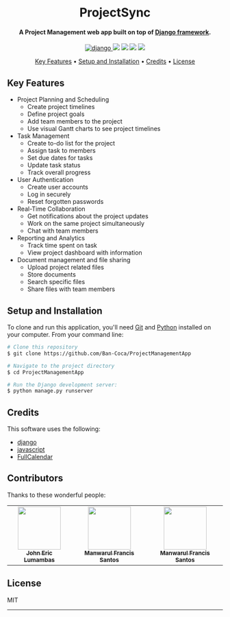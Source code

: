<h1 align="center">
  <!-- <br>
  <a href="http://www.amitmerchant.com/electron-markdownify"><img src="https://raw.githubusercontent.com/amitmerchant1990/electron-markdownify/master/app/img/markdownify.png" alt="Markdownify" width="200"></a>
  <br> -->
  ProjectSync
  <br>
</h1>

<h4 align="center">A Project Management web app built on top of <a href="https://www.djangoproject.com/" target="_blank">Django framework</a>.</h4>

<p align="center">
  <a href="https://badge.fury.io/for/py/django?icon=t">
    <img src="https://img.shields.io/badge/Django-092E20?style=for-the-badge&logo=django&logoColor=green"
         alt="django">
  </a>
  <a>
    <img src="https://img.shields.io/badge/ChatGPT-74aa9c?style=for-the-badge&logo=openai&logoColor=white">
  </a>
  <a>
    <img src="https://img.shields.io/badge/JavaScript-323330?style=for-the-badge&logo=javascript&logoColor=F7DF1E">
  </a>
  <a>
    <img src="https://img.shields.io/badge/Sqlite-003B57?style=for-the-badge&logo=sqlite&logoColor=white
    ">
  </a>
  <a>
    <img src="https://img.shields.io/badge/github%20copilot-000000?style=for-the-badge&logo=githubcopilot&logoColor=white
    ">
  </a>
</p>

<p align="center">
  <a href="#key-features">Key Features</a> •
  <a href="#setup-and-installation">Setup and Installation</a> •
  <a href="#credits">Credits</a> •
  <a href="#license">License</a>
</p>

## Key Features

* Project Planning and Scheduling
  - Create project timelines
  - Define project goals
  - Add team members to the project
  - Use visual Gantt charts to see project timelines
* Task Management
  - Create to-do list for the project
  - Assign task to members
  - Set due dates for tasks
  - Update task status
  - Track overall progress
* User Authentication
  - Create user accounts
  - Log in securely
  - Reset forgotten passwords
* Real-Time Collaboration
  - Get notifications about the project updates
  - Work on the same project simultaneously
  - Chat with team members
* Reporting and Analytics
  - Track time spent on task
  - View project dashboard with information
* Document management and file sharing
  - Upload project related files
  - Store documents
  - Search specific files
  - Share files with team members

## Setup and Installation

To clone and run this application, you'll need [Git](https://git-scm.com) and [Python](https://www.python.org/) installed on your computer. From your command line:

```bash
# Clone this repository
$ git clone https://github.com/Ban-Coca/ProjectManagementApp

# Navigate to the project directory
$ cd ProjectManagementApp

# Run the Django development server:
$ python manage.py runserver
```


## Credits

This software uses the following:

- [django](https://www.djangoproject.com/)
- [javascript](https://www.javascript.com/)
- [FullCalendar](https://fullcalendar.io/)


## Contributors

Thanks to these wonderful people:

<table>
  <tr>
    <td align="center"><a href="https://github.com/Jeric1231"><img src="https://avatars.githubusercontent.com/u/153045584?v=4" width="100px;" alt=""/><br /><sub><b>John Eric Lumambas</b></sub></a></td>
    <td align="center"><a href="https://github.com/manwaaa"><img src="https://avatars.githubusercontent.com/u/153294168?v=4" width="100px;" alt=""/><br /><sub><b>Manwarul Francis Santos</b></sub></a></td>
    <td align="center"><a href="https://github.com/Ban-Coca"><img src="https://avatars.githubusercontent.com/u/180009268?v=4" width="100px;" alt=""/><br /><sub><b>Manwarul Francis Santos</b></sub></a></td>
    <!-- Add more contributors here -->
  </tr>
</table>


## License

MIT

---


